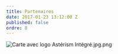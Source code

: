 ```yaml
---
title: Partenaires
date: 2017-01-23 13:12:00 Z
published: false
ordre: 8
---
```


![Carte avec logo Astérism Intégré.jpg.png](/uploads/Carte%20avec%20logo%20Ast%C3%A9rism%20Int%C3%A9gr%C3%A9.jpg.png)
